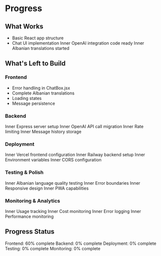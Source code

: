 # Progress

## What Works
- Basic React app structure
- Chat UI implementation
Inner OpenAI integration code ready
Inner Albanian translations started

## What's Left to Build
### Frontend
- Error handling in ChatBox.jsx
- Complete Albanian translations
- Loading states
- Message persistence

### Backend
Inner Express server setup
Inner OpenAI API call migration
Inner Rate limiting
Inner Message history storage

### Deployment
Inner Vercel frontend configuration
Inner Railway backend setup
Inner Environment variables
Inner CORS configuration

### Testing & Polish
Inner Albanian language quality testing
Inner Error boundaries
Inner Responsive design
Inner PWA capabilities

### Monitoring & Analytics
Inner Usage tracking
Inner Cost monitoring
Inner Error logging
Inner Performance monitoring

## Progress Status
Frontend: 60% complete
Backend: 0% complete
Deployment: 0% complete
Testing: 0% complete
Monitoring: 0% complete
